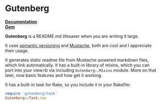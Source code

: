 Gutenberg
=========

[**Documentation**](http://rubydoc.info/github/somu/gutenberg/master/frames)  
[**Gem**](http://rubygems.org/gems/gutenberg)

**Gutenberg** is a README.md lifesaver when you are writing it large.

It uses [semantic versioning](http://semver.org) and [Mustache](http://mustache.github.io), both
are cool and I appreciate their usage.

It generates static readme file from Mustache-powered markdown files,
which link automatically. It has a built-in library of mixins, which
you can port into your view.rb via including `Gutenberg::Mixins` module.
More on that later, now basic features and how get it working.

It has a built-in task for Rake, so you include it in your Rakefile:

```ruby
require 'gutenberg/task'
Gutenberg::Task.new
```
